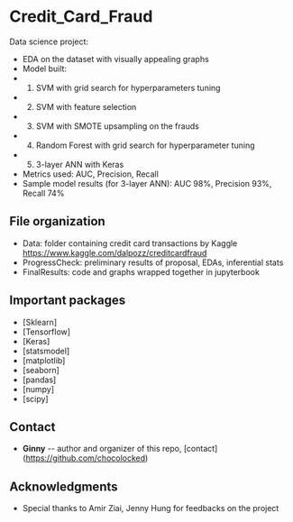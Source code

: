 # Credit_Card_Fraud

Data science project:

* EDA on the dataset with visually appealing graphs 
* Model built: 
* 1. SVM with grid search for hyperparameters tuning
* 2. SVM with feature selection
* 3. SVM with SMOTE upsampling on the frauds
* 4. Random Forest with grid search for hyperparameter tuning
* 5. 3-layer ANN with Keras
* Metrics used: AUC, Precision, Recall 
* Sample model results (for 3-layer ANN):  AUC 98%, Precision 93%, Recall 74%

## File organization

* Data: folder containing credit card transactions by Kaggle <https://www.kaggle.com/dalpozz/creditcardfraud> 
* ProgressCheck: preliminary results of proposal, EDAs, inferential stats
* FinalResults: code and graphs wrapped together in jupyterbook 

## Important packages

* [Sklearn]
* [Tensorflow]
* [Keras] 
* [statsmodel]
* [matplotlib]
* [seaborn]
* [pandas]
* [numpy]
* [scipy]


## Contact

* **Ginny** -- author and organizer of this repo, [contact] (https://github.com/chocolocked)


## Acknowledgments

* Special thanks to Amir Ziai, Jenny Hung for feedbacks on the project 
